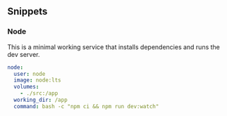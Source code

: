 ## Snippets

### Node

This is a minimal working service that installs dependencies and runs the dev server.

```yaml
node:
  user: node
  image: node:lts
  volumes:
    - ./src:/app
  working_dir: /app
  command: bash -c "npm ci && npm run dev:watch"
```
